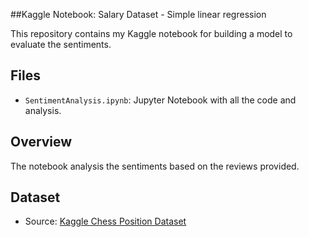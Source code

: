 ##Kaggle Notebook: Salary Dataset - Simple linear regression 

This repository contains my Kaggle notebook for building a model to evaluate the sentiments.

## Files
- `SentimentAnalysis.ipynb`: Jupyter Notebook with all the code and analysis.

## Overview
The notebook analysis the sentiments based on the reviews provided. 

## Dataset
- Source: [Kaggle Chess Position Dataset]([https://www.kaggle.com/datasets/snap/amazon-fine-food-reviews])
